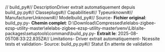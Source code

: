 // build_py#// DescriptionDriver extrait automatiquement depuis build_py.py#// Classeplugs#// Capabilities#// Typeunknown#// ManufacturerUnknown#// Modelbuild_py#// Source- **Fichier original**: build_py.py- **Chemin complet**: D:\Download\Compressed\elelabs-zigbee-ezsp-utility-master\elelabs-zigbee-ezsp-utility-master\venv\Lib\site-packages\setuptools\command\build_py.py- **Extrait le**: 2025-08-05T08:33:22.835Z#// Limitations- Driver extrait automatiquement- Ncessite tests et validation- Source: build_py.py#// Statut En attente de validation